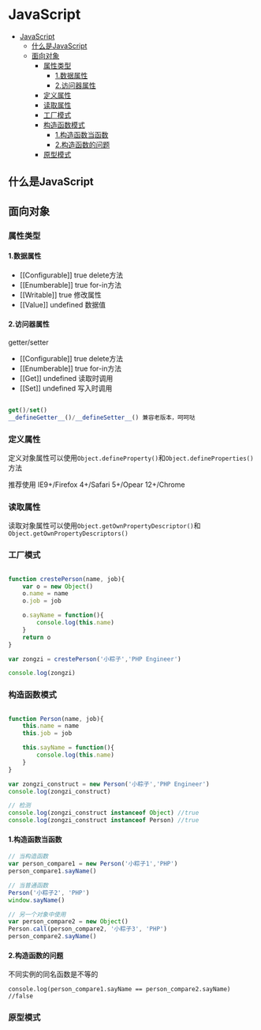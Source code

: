 # JavaScript

<!-- TOC -->

- [JavaScript](#javascript)
    - [什么是JavaScript](#什么是javascript)
    - [面向对象](#面向对象)
        - [属性类型](#属性类型)
            - [1.数据属性](#1数据属性)
            - [2.访问器属性](#2访问器属性)
        - [定义属性](#定义属性)
        - [读取属性](#读取属性)
        - [工厂模式](#工厂模式)
        - [构造函数模式](#构造函数模式)
            - [1.构造函数当函数](#1构造函数当函数)
            - [2.构造函数的问题](#2构造函数的问题)
        - [原型模式](#原型模式)

<!-- /TOC -->

## 什么是JavaScript

## 面向对象

### 属性类型

#### 1.数据属性

- [[Configurable]] true delete方法
- [[Enumberable]] true for-in方法
- [[Writable]] true 修改属性
- [[Value]] undefined 数据值

#### 2.访问器属性

getter/setter

- [[Configurable]] true delete方法
- [[Enumberable]] true for-in方法
- [[Get]] undefined 读取时调用
- [[Set]] undefined 写入时调用

```js

get()/set()
__defineGetter__()/__defineSetter__() 兼容老版本，呵呵哒

```

### 定义属性

定义对象属性可以使用`Object.defineProperty()`和`Object.defineProperties()`方法

推荐使用 IE9+/Firefox 4+/Safari 5+/Opear 12+/Chrome

### 读取属性

读取对象属性可以使用`Object.getOwnPropertyDescriptor()`和`Object.getOwnPropertyDescriptors()`

### 工厂模式

```js

function crestePerson(name, job){
    var o = new Object()
    o.name = name
    o.job = job

    o.sayName = function(){
        console.log(this.name)
    }
    return o
}

var zongzi = crestePerson('小粽子','PHP Engineer')

console.log(zongzi)

```

### 构造函数模式

```js

function Person(name, job){
    this.name = name
    this.job = job

    this.sayName = function(){
        console.log(this.name)
    }
}

var zongzi_construct = new Person('小粽子','PHP Engineer')
console.log(zongzi_construct)

// 检测
console.log(zongzi_construct instanceof Object) //true
console.log(zongzi_construct instanceof Person) //true

```

#### 1.构造函数当函数

```js
// 当构造函数
var person_compare1 = new Person('小粽子1','PHP')
person_compare1.sayName()

// 当普通函数
Person('小粽子2', 'PHP')
window.sayName()

// 另一个对象中使用
var person_compare2 = new Object()
Person.call(person_compare2, '小粽子3', 'PHP')
person_compare2.sayName()
```

#### 2.构造函数的问题

不同实例的同名函数是不等的

`console.log(person_compare1.sayName == person_compare2.sayName) //false`

### 原型模式
